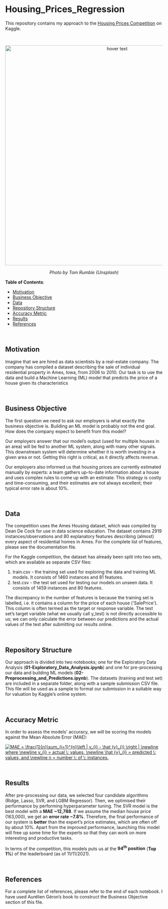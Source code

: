 # Housing_Prices_Regression

This repository contains my approach to the [Housing Prices Competition](https://www.kaggle.com/c/home-data-for-ml-course) on Kaggle.

<br>

<p align="center">
  <img src="https://images.unsplash.com/photo-1524813686514-a57563d77965?ixlib=rb-1.2.1&ixid=MnwxMjA3fDB8MHxwaG90by1wYWdlfHx8fGVufDB8fHx8&auto=format&fit=crop&w=1332&q=80" width="700" title="hover text">
</p>
<p align="center">
  <em>Photo by Tom Rumble (Unsplash)</em>
</p>

**Table of Contents**:

<!--ts-->
* [Motivation](#motivation)
* [Business Objective](#business-objective)
* [Data](#data)
* [Repository Structure](#repository-structure)
* [Accuracy Metric](#accuracy-metric)
* [Results](#results)
* [References](#references)
<!--te-->

<br>

## Motivation

Imagine that we are hired as data scientists by a real-estate company. The company has compiled a dataset describing the sale of individual residential property in Ames, Iowa, from 2006 to 2010. Our task is to use the data and build a Machine Learning (ML) model that predicts the price of a house given its characteristics

<br>

## Business Objective

The first question we need to ask our employers is what exactly the business objective is. Building an ML model is probably not the end goal. How does the company expect to benefit from this model?

Our employers answer that our model’s output (used for multiple houses in an area) will be fed to another ML system, along with many other signals. This downstream system will determine whether it is worth investing in a given area or not. Getting this right is critical, as it directly affects revenue.

Our employers also informed us that housing prices are currently estimated manually by experts: a team gathers up-to-date information about a house and uses complex rules to come up with an estimate. This strategy is costly and time-consuming, and their estimates are not always excellent; their typical error rate is about 10%.

<br>

## Data

The competition uses the Ames Housing dataset, which was compiled by Dean De Cock for use in data science education. The dataset contains 2919 instances/observations and 80 explanatory features describing (almost) every aspect of residential homes in Ames. For the complete list of features, please see the documentation file.

For the Kaggle competition, the dataset has already been split into two sets, which are available as separate CSV files:
1)	train.csv - the training set used for exploring the data and training ML models. It consists of 1460 instances and 81 features. 
2)	test.csv - the test set used for testing our models on unseen data. It consists of 1459 instances and 80 features. 

The discrepancy in the number of features is because the training set is labelled, i.e. it contains a column for the price of each house ('SalePrice'). This column is often termed as the target or response variable. The test set’s target variable (what we usually call y_test) is not directly accessible to us; we can only calculate the error between our predictions and the actual values of the test after submitting our results online.

<br>

## Repository Structure

Our approach is divided into two notebooks; one for the Exploratory Data Analysis (**01-Exploratory_Data_Analysis.ipynb**) and one for pre-processing our data and building ML models (**02-Preprocessing_and_Predictions.ipynb**).
The datasets (training and test set) are included in a separate folder, along with a sample submission CSV file. This file will be used as a sample to format our submission in a suitable way for valuation by Kaggle’s online system.

<br>

## Accuracy Metric

In order to assess the models' accuracy, we will be scoring the models against the Mean Absolute Error (MAE):

<a href="https://www.codecogs.com/eqnedit.php?latex=MAE&space;=&space;\frac{1}{n}\sum_{i=1}^{n}\left&space;|&space;y_{i}&space;-&space;\hat&space;{y}_{i}&space;\right&space;|&space;\newline&space;where&space;\newline&space;y_{i}&space;=&space;actual&space;\:&space;values,&space;\newline&space;\hat&space;{y}_{i}&space;=&space;predicted&space;\:&space;values,&space;and&space;\newline&space;n&space;=&space;number&space;\:&space;of&space;\:&space;instances." target="_blank"><img src="https://latex.codecogs.com/gif.latex?MAE&space;=&space;\frac{1}{n}\sum_{i=1}^{n}\left&space;|&space;y_{i}&space;-&space;\hat&space;{y}_{i}&space;\right&space;|&space;\newline&space;where&space;\newline&space;y_{i}&space;=&space;actual&space;\:&space;values,&space;\newline&space;\hat&space;{y}_{i}&space;=&space;predicted&space;\:&space;values,&space;and&space;\newline&space;n&space;=&space;number&space;\:&space;of&space;\:&space;instances." title="MAE = \frac{1}{n}\sum_{i=1}^{n}\left | y_{i} - \hat {y}_{i} \right | \newline where \newline y_{i} = actual \: values, \newline \hat {y}_{i} = predicted \: values, and \newline n = number \: of \: instances." /></a>

<br>

## Results

After pre-processing our data, we selected four candidate algorithms (Ridge, Lasso, SVR, and LGBM Regressor). Then, we optimised their performance by performing hyperparameter tuning. The SVR model is the best model with a **MAE ~12,788**. If we assume the median house price (163,000), we get an **error rate ~7.8%**. Therefore, the final performance of our system is **better** than the expert’s price estimates, which are often off by about 10%. Apart from the improved performance, launching this model will free up some time for the experts so that they can work on more interesting and productive tasks.

In terms of the competition, this models puts us at the **94<sup>th</sup> position** (**Top 1%**) of the leaderboard (as of 11/11/2021).

<br>

## References

For a complete list of references, please refer to the end of each notebook. I have used Aurélien Géron’s book to construct the Business Objective section of this file.  



